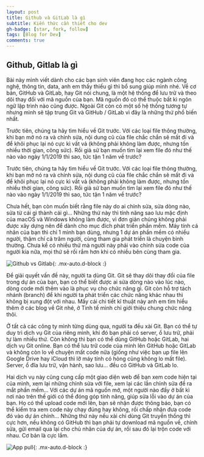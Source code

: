 ```yaml
---
layout: post
title: Github và GitLab là gì
subtitle: Kiến thức cần thiết cho dev
gh-badge: [star, fork, follow]
tags: [Blog for Dev]
comments: true
---
```


## Github, Gitlab là gì

Bài này mình viết dành cho các bạn sinh viên đang học các ngành công nghệ, thông tin, data, anh em thấy thiếu gì thì bổ sung giúp mình nhé. Về cơ bản, GitHub và GitLab, hay Git nói chung, là một hệ thống để lưu trữ và theo dõi thay đổi với mã nguồn của bạn. Mã nguồn đó có thể thuộc bất kì ngôn ngữ lập trình nào cũng được. Ngoài Git còn có một số hệ thống tương tự nhưng mình sẽ tập trung Git và GitHub / GitLab vì đây là những thứ phổ biến nhất.

Trước tiên, chúng ta hãy tìm hiểu về Git trước. Với các loại file thông thường, khi bạn mở nó ra và chỉnh sửa, nội dung cũ của file chắc chắn sẽ mất đi và để khôi phục lại nó cực kì vất vả (không phải không làm được, nhưng tốn nhiều thời gian, công sức). Rồi giả sử bạn muốn tìm lại xem file đó như thế nào vào ngày 1/1/2019 thì sao, tức tận 1 năm về trước?  

Trước tiên, chúng ta hãy tìm hiểu về Git trước. Với các loại file thông thường, khi bạn mở nó ra và chỉnh sửa, nội dung cũ của file chắc chắn sẽ mất đi và để khôi phục lại nó cực kì vất vả (không phải không làm được, nhưng tốn nhiều thời gian, công sức). Rồi giả sử bạn muốn tìm lại xem file đó như thế nào vào ngày 1/1/2019 thì sao, tức tận 1 năm về trước?

Chưa hết, bạn còn muốn biết rằng file này do ai chỉnh sửa, sửa dòng nào, sửa từ cái gì thành cái gì... Những thứ này thì tính năng sao lưu mặc định của macOS và Windows không làm được, vì đơn giản chúng không phải được xây dựng nên để dành cho mục đích phát triển phần mềm. Máy tính cá nhân của bạn thì chỉ 1 mình bạn dùng, nhưng 1 dự án phần mềm có nhiều người, thậm chí cả trăm người, cùng tham gia phát triển là chuyện bình thường. Chưa kể có nhiều thứ mà người này phải vào chỉnh sửa code của người kia nữa, mọi thứ sẽ rối rắm hơn khi có nhiều bên cùng tham gia.

![Github vs Gitlab](https://kyo93.github.io\assets\img\4890110_github_pull.jpg){: .mx-auto.d-block :}

Để giải quyết vấn đề này, người ta dùng Git. Git sẽ thay dõi thay đổi của file trong dự án của bạn, bạn có thể biết được ai sửa dòng nào vào lúc nào, dòng code mới thêm vào là phục vụ cho chức năng gì. Git còn hỗ trợ tách nhánh (branch) để khi người ta phát triển các chức năng khác nhau thì không bị xung đột với nhau. Mấy cái chi tiết kĩ thuật này anh em tìm hiểu thêm ở các blog về Git nhé, ở Tinh tế mình chỉ giới thiệu chung chức năng thôi.

Ở tất cả các công ty mình từng dùng qua, người ta đều xài Git. Bạn có thể tự duy trì dịch vụ Git của riêng mình, khi đó bạn phải có server, ổ lưu trữ, phải tự làm nhiều thứ. Còn không thì bạn có thể dùng GitHub hoặc GitLab, hai dịch vụ Git online. Bạn có thể lưu trữ code của mình lên GitHub hoặc GitLab và không còn lo về chuyện mất code nữa (giống như việc bạn up file lên Google Drive hay iCloud thì lỡ máy tính có hỏng cũng không lo mất file). Server, ổ đĩa lưu trữ, vận hành, sao lưu... đều có GitHub và GitLab lo.

Hai dịch vụ này cũng cung cấp một giao diện web để bạn xem code hiện tại của mình, xem lại những chỉnh sửa với file, xem lại các lần chỉnh sửa để ra mắt phần mềm... Với các dự án mã nguồn mở, một người nào đấy ở bất kì nơi nào trên thế giới có thể đóng góp tính năng, giúp sửa lỗi vào dự án của bạn. Họ có thể upload code mới lên, bạn sẽ nhận được thông báo, bạn có thể kiểm tra xem code này chạy đúng hay không, rồi chấp nhận đưa code đó vào dự án chính... Những thứ này nếu xài chỉ dùng Git truyền thống thì cực hơn, nếu không có GitHub thì bạn phải tự download mã nguồn về, chỉnh sửa, gửi email qua lại cho chủ nhân của dự án, rồi sau đó lại trộn code với nhau. Cơ bản là cực lắm.

![App pull](https://kyo93.github.io\assets\img\4890121_git_hub_app.jpg){: .mx-auto.d-block :}